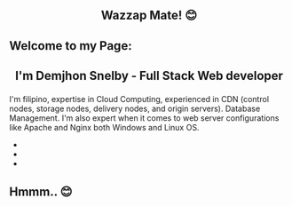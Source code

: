##  <p align="center">Wazzap Mate! 😊 </p>

## Welcome to my Page:
##  <p align="center"> I'm Demjhon Snelby - Full Stack Web developer </p>
I'm filipino, expertise in Cloud Computing, experienced in CDN (control nodes, storage nodes, delivery nodes, and origin servers). Database Management. I'm also expert when it comes to web server configurations like Apache and Nginx both Windows and Linux OS.

- [<i class="ri-tiktok-fill"></i> ](https://www.tiktok.com/@demjhonsnelby)
- [<i class="ri-twitter-fill"></i> ](https://twitter.com/demjhonsnelby)
- [<i class="ri-youtube-fill"></i> ](https://www.youtube.com/demjhonsnelby)



## Hmmm.. 😊
